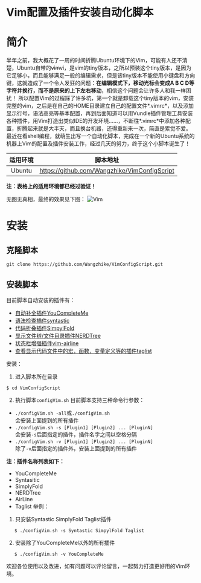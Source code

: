 # Vim配置及插件安装自动化脚本

# 简介
半年之前，我大概花了一周的时间折腾Ubuntu环境下的Vim，可能有人还不清楚，Ubuntu自带的~~vim~~vi，是vim的tiny版本，之所以预装这个tiny版本，是因为它足够小，而且能够满足一般的编辑需求，但是该tiny版本不能使用小键盘和方向键，这就造成了一个令人发狂的问题：**在编辑模式下，移动光标会变成A B C D等字符并换行，而不是原来的上下左右移动**，相信这个问题会让许多人和我一样困扰！
所以配置Vim的过程踩了许多坑，第一个就是卸载这个tiny版本的vim，安装完整的vim，之后是在自己的HOME目录建立自己的配置文件*.vimrc*，以及添加显示行号，语法高亮等基本配置，再到后面知道可以用Vundle插件管理工具安装各种插件，用Vim打造出类似IDE的开发环境......，不断往*.vimrc*中添加各种配置，折腾起来就是大半天，而且换台机器，还得重新来一次，简直是累觉不爱。
最近在看shell编程，就萌生出写一个自动化脚本，完成在一个新的Ubuntu系统的机器上Vim的配置及插件安装工作，经过几天的努力，终于这个小脚本诞生了！


|	适用环境	|	脚本地址	|
|	:------:	|	:------:	|
| Ubuntu		|	https://github.com/Wangzhike/VimConfigScript			|

**注：表格上的适用环境都已经过验证！**

无图无真相，最终的效果见下图：
![Vim](https://github.com/Wangzhike/VimConfigScript/raw/master/Ubuntu%20Vim.png)

# 安装
## 克隆脚本
```shell
git clone https://github.com/Wangzhike/VimConfigScript.git
```
## 安装脚本
目前脚本自动安装的插件有：
- [自动补全插件YouCompleteMe](https://github.com/Valloric/YouCompleteMe)
- [语法检查插件syntastic](https://github.com/vim-syntastic/syntastic)
- [代码折叠插件SimpylFold](https://github.com/tmhedberg/SimpylFold)
- [显示文件树/文件目录插件NERDTree](https://github.com/scrooloose/nerdtree)
- [状态栏增强插件vim-airline](https://github.com/vim-airline/vim-airline)
- [查看显示代码文件中的宏，函数，变量定义等的插件taglist](http://www.vim.org/scripts/script.php?script_id=273)

安装：
1. 进入脚本所在目录
```shell
$ cd VimConfigScript
```
2. 执行脚本`configVim.sh`
目前脚本支持三种命令行参数：
 - `./configVim.sh -all`或`./configVim.sh`    
 会安装上面提到的所有插件
 - `./configVim.sh -s [Plugin1] [Plugin2] ... [PluginN]`    
 会安装`-s`后面指定的插件，插件名字之间以空格分隔
 - `./configVim.sh -v [Plugin1] [Plugin2] ... [PluginN]`    
 除了`-v`后面指定的插件外，安装上面提到的所有插件  
 
 **注：插件名称列表如下：**
  - YouCompleteMe
  - Syntasitic
  - SimplyFold
  - NERDTree
  - AirLine
  - Taglist
举例：
 1. 只安装Syntastic SimplyFold Taglist插件
 ```shell
	$ ./configVim.sh -s Syntastic SimpylFold Taglist
 ```
 2. 安装除了YouCompleteMe以外的所有插件
 ```shell
	$ ./configVim.sh -v YouCompleteMe
 ```

欢迎各位使用以及改进，如有问题可以评论留言，一起努力打造更好用的Vim环境。
